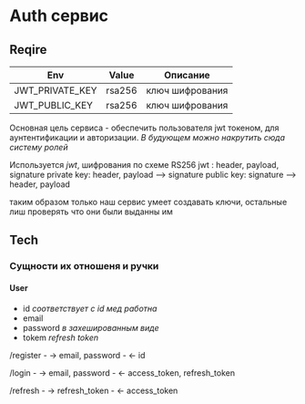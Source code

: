 # Auth сервис

## Reqire

| Env | Value | Описание |
|----------|----------|----------|
| JWT_PRIVATE_KEY    | rsa256   | ключ шифрования   |
| JWT_PUBLIC_KEY    | rsa256   | ключ шифрования   |



Основная цель сервиса - обеспечить пользователя jwt токеном, для аунтентификации и авторизации.
_В будующем можно накрутить сюда систему ролей_

Используется _jwt_, шифрования по схеме RS256
jwt : header, payload, signature
private key: header, payload --> signature
public key: signature --> header, payload

таким образом только наш сервис умеет создавать ключи, остальные лиш проверять что они были выданны им

## Tech

### Сущности их отношеня и ручки

#### User
* id _соответствует с id мед работна_
* email 
* password _в захешированным виде_
* tokem _refresh token_

/register
    - -> email, password
    - <- id

/login
    - -> email, password
    - <- access_token, refresh_token

/refresh
    - -> refresh_token
    - <- access_token